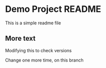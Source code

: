 # Demo Project README

This is a simple readme file

## More text

Modifying this to check versions

Change one more time, on this branch